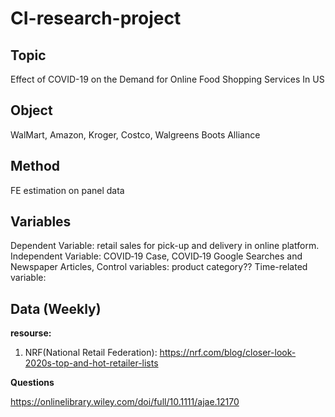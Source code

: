 # CI-research-project

## Topic 

Effect of COVID-19 on the Demand for Online Food Shopping Services In US

## Object
WalMart, Amazon, Kroger, Costco, Walgreens Boots Alliance

## Method

FE estimation on panel data

## Variables 
Dependent Variable: retail sales for pick-up and delivery in online platform.
Independent Variable: COVID‐19 Case, COVID‐19 Google Searches and Newspaper Articles, 
Control variables: product category??
Time-related variable: 

## Data (Weekly)



**resourse:**

1. NRF(National Retail Federation): https://nrf.com/blog/closer-look-2020s-top-and-hot-retailer-lists

**Questions**





https://onlinelibrary.wiley.com/doi/full/10.1111/ajae.12170
